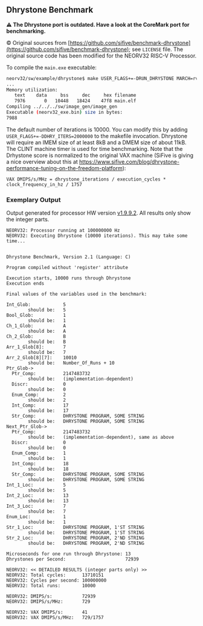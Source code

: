 ## Dhrystone Benchmark

**:warning: The Dhrystone port is outdated. Have a look at the CoreMark port for benchmarking.**

:copyright: Original sources from [https://github.com/sifive/benchmark-dhrystone](https://github.com/sifive/benchmark-dhrystone);
 see `LICENSE` file. The original source code has been modified for the NEORV32 RISC-V Processor.

To compile the `main.exe` executable:

```bash
neorv32/sw/example/dhrystone$ make USER_FLAGS+=-DRUN_DHRYSTONE MARCH=rv32imc_zicsr_zifencei EFFORT=-O2 clean_all exe
...
Memory utilization:
   text    data     bss     dec     hex filename
   7976       0   10448   18424    47f8 main.elf
Compiling ../../../sw/image_gen/image_gen
Executable (neorv32_exe.bin) size in bytes:
7988
```

The default number of iterations is 10000. You can modify this by adding `USER_FLAGS+=-DDHRY_ITERS=2000000` to the makefile invocation.
Dhrystone will require an IMEM size of at least 8kB and a DMEM size of about 11kB. The CLINT machine timer is used for time benchmarking.
Note that the Drhystone score is normalized to the original VAX machine (SiFive is giving a nice overview
about this at https://www.sifive.com/blog/dhrystone-performance-tuning-on-the-freedom-platform):

```
VAX DMIPS/s/MHz = dhrystone_iterations / execution_cycles * clock_frequency_in_hz / 1757
```

### Exemplary Output

Output generated for processor HW version [v1.9.9.2](https://github.com/stnolting/neorv32/blob/main/CHANGELOG.md).
All results only show the integer parts.

```
NEORV32: Processor running at 100000000 Hz
NEORV32: Executing Dhrystone (10000 iterations). This may take some time...


Dhrystone Benchmark, Version 2.1 (Language: C)

Program compiled without 'register' attribute

Execution starts, 10000 runs through Dhrystone
Execution ends

Final values of the variables used in the benchmark:

Int_Glob:            5
        should be:   5
Bool_Glob:           1
        should be:   1
Ch_1_Glob:           A
        should be:   A
Ch_2_Glob:           B
        should be:   B
Arr_1_Glob[8]:       7
        should be:   7
Arr_2_Glob[8][7]:    10010
        should be:   Number_Of_Runs + 10
Ptr_Glob->
  Ptr_Comp:          2147483732
        should be:   (implementation-dependent)
  Discr:             0
        should be:   0
  Enum_Comp:         2
        should be:   2
  Int_Comp:          17
        should be:   17
  Str_Comp:          DHRYSTONE PROGRAM, SOME STRING
        should be:   DHRYSTONE PROGRAM, SOME STRING
Next_Ptr_Glob->
  Ptr_Comp:          2147483732
        should be:   (implementation-dependent), same as above
  Discr:             0
        should be:   0
  Enum_Comp:         1
        should be:   1
  Int_Comp:          18
        should be:   18
  Str_Comp:          DHRYSTONE PROGRAM, SOME STRING
        should be:   DHRYSTONE PROGRAM, SOME STRING
Int_1_Loc:           5
        should be:   5
Int_2_Loc:           13
        should be:   13
Int_3_Loc:           7
        should be:   7
Enum_Loc:            1
        should be:   1
Str_1_Loc:           DHRYSTONE PROGRAM, 1'ST STRING
        should be:   DHRYSTONE PROGRAM, 1'ST STRING
Str_2_Loc:           DHRYSTONE PROGRAM, 2'ND STRING
        should be:   DHRYSTONE PROGRAM, 2'ND STRING

Microseconds for one run through Dhrystone: 13
Dhrystones per Second:                      72939

NEORV32: << DETAILED RESULTS (integer parts only) >>
NEORV32: Total cycles:      13710151
NEORV32: Cycles per second: 100000000
NEORV32: Total runs:        10000

NEORV32: DMIPS/s:           72939
NEORV32: DMIPS/s/MHz:       729

NEORV32: VAX DMIPS/s:       41
NEORV32: VAX DMIPS/s/MHz:   729/1757
```
